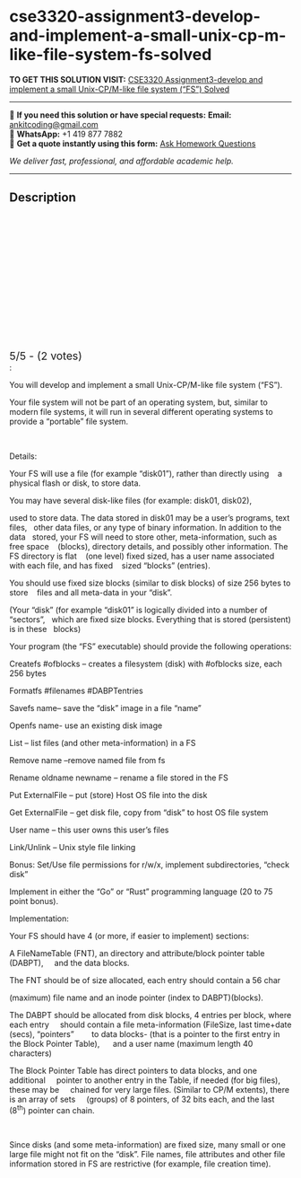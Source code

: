 # cse3320-assignment3-develop-and-implement-a-small-unix-cp-m-like-file-system-fs-solved
**TO GET THIS SOLUTION VISIT:** [CSE3320 Assignment3-develop and implement a small Unix-CP/M-like file system (“FS”) Solved](https://www.ankitcodinghub.com/product/cse3320-assignment3-develop-and-implement-a-small-unix-cp-m-like-file-system-fs-solved/)


---

📩 **If you need this solution or have special requests:** **Email:** ankitcoding@gmail.com  
📱 **WhatsApp:** +1 419 877 7882  
📄 **Get a quote instantly using this form:** [Ask Homework Questions](https://www.ankitcodinghub.com/services/ask-homework-questions/)

*We deliver fast, professional, and affordable academic help.*

---

<h2>Description</h2>



<div class="kk-star-ratings kksr-auto kksr-align-center kksr-valign-top" data-payload="{&quot;align&quot;:&quot;center&quot;,&quot;id&quot;:&quot;51706&quot;,&quot;slug&quot;:&quot;default&quot;,&quot;valign&quot;:&quot;top&quot;,&quot;ignore&quot;:&quot;&quot;,&quot;reference&quot;:&quot;auto&quot;,&quot;class&quot;:&quot;&quot;,&quot;count&quot;:&quot;2&quot;,&quot;legendonly&quot;:&quot;&quot;,&quot;readonly&quot;:&quot;&quot;,&quot;score&quot;:&quot;5&quot;,&quot;starsonly&quot;:&quot;&quot;,&quot;best&quot;:&quot;5&quot;,&quot;gap&quot;:&quot;4&quot;,&quot;greet&quot;:&quot;Rate this product&quot;,&quot;legend&quot;:&quot;5\/5 - (2 votes)&quot;,&quot;size&quot;:&quot;24&quot;,&quot;title&quot;:&quot;CSE3320 Assignment3-develop and implement a small Unix-CP\/M-like file system (“FS”) Solved&quot;,&quot;width&quot;:&quot;138&quot;,&quot;_legend&quot;:&quot;{score}\/{best} - ({count} {votes})&quot;,&quot;font_factor&quot;:&quot;1.25&quot;}">

<div class="kksr-stars">

<div class="kksr-stars-inactive">
            <div class="kksr-star" data-star="1" style="padding-right: 4px">


<div class="kksr-icon" style="width: 24px; height: 24px;"></div>
        </div>
            <div class="kksr-star" data-star="2" style="padding-right: 4px">


<div class="kksr-icon" style="width: 24px; height: 24px;"></div>
        </div>
            <div class="kksr-star" data-star="3" style="padding-right: 4px">


<div class="kksr-icon" style="width: 24px; height: 24px;"></div>
        </div>
            <div class="kksr-star" data-star="4" style="padding-right: 4px">


<div class="kksr-icon" style="width: 24px; height: 24px;"></div>
        </div>
            <div class="kksr-star" data-star="5" style="padding-right: 4px">


<div class="kksr-icon" style="width: 24px; height: 24px;"></div>
        </div>
    </div>

<div class="kksr-stars-active" style="width: 138px;">
            <div class="kksr-star" style="padding-right: 4px">


<div class="kksr-icon" style="width: 24px; height: 24px;"></div>
        </div>
            <div class="kksr-star" style="padding-right: 4px">


<div class="kksr-icon" style="width: 24px; height: 24px;"></div>
        </div>
            <div class="kksr-star" style="padding-right: 4px">


<div class="kksr-icon" style="width: 24px; height: 24px;"></div>
        </div>
            <div class="kksr-star" style="padding-right: 4px">


<div class="kksr-icon" style="width: 24px; height: 24px;"></div>
        </div>
            <div class="kksr-star" style="padding-right: 4px">


<div class="kksr-icon" style="width: 24px; height: 24px;"></div>
        </div>
    </div>
</div>


<div class="kksr-legend" style="font-size: 19.2px;">
            5/5 - (2 votes)    </div>
    </div>
:

You will develop and implement a small Unix-CP/M-like file system (“FS”).

Your file system will not be part of an operating system, but, similar to&nbsp;&nbsp;&nbsp; modern file systems, it will run in several different operating systems to&nbsp;&nbsp;&nbsp; provide a “portable” file system.

&nbsp;

Details:

Your FS will use a file (for example “disk01”), rather than directly using&nbsp;&nbsp;&nbsp; a physical flash or disk, to store data.

You may have several disk-like files (for example: disk01, disk02),

used to store data. The data stored in disk01 may be a user’s programs, text files,&nbsp;&nbsp; other data files, or any type of binary information. In addition to the data&nbsp;&nbsp; stored, your FS will need to store other, meta-information, such as free space&nbsp;&nbsp;&nbsp; (blocks), directory details, and possibly other information. The FS directory is flat&nbsp;&nbsp;&nbsp; (one level) fixed sized, has a user name associated with each file, and has fixed&nbsp;&nbsp;&nbsp; sized “blocks” (entries).

You should use fixed size blocks (similar to disk blocks) of size 256 bytes to store&nbsp;&nbsp;&nbsp; files and all meta-data in your “disk”.

(Your “disk” (for example “disk01” is logically divided into a number of “sectors”,&nbsp;&nbsp; which are fixed size blocks. Everything that is stored (persistent) is in these&nbsp;&nbsp; blocks)

Your program (the “FS” executable) should provide the following operations:

Createfs #ofblocks – creates a filesystem (disk) with #ofblocks size, each 256 bytes

Formatfs #filenames #DABPTentries

Savefs name– save the “disk” image in a file “name”

Openfs name- use an existing disk image

List – list files (and other meta-information) in a FS

Remove name –remove named file from fs

Rename oldname newname – rename a file stored in the FS

Put ExternalFile – put (store) Host OS file into the disk

Get ExternalFile – get disk file, copy from “disk” to host OS file system

User name – this user owns this user’s files

Link/Unlink – Unix style file linking

Bonus: Set/Use file permissions for r/w/x, implement subdirectories, “check disk”

Implement in either the “Go” or “Rust” programming language (20 to 75 point bonus).

Implementation:

Your FS should have 4 (or more, if easier to implement) sections:

A FileNameTable (FNT), an directory and attribute/block pointer table (DABPT),&nbsp;&nbsp;&nbsp;&nbsp; and the data blocks.

The FNT should be of size allocated, each entry should contain a 56 char

(maximum) file name and an inode pointer (index to DABPT)(blocks).

The DABPT should be allocated from disk blocks, 4 entries per block, where each entry&nbsp;&nbsp;&nbsp;&nbsp; should contain a file meta-information (FileSize, last time+date (secs), “pointers”&nbsp;&nbsp;&nbsp;&nbsp;&nbsp;&nbsp;&nbsp; to data blocks- (that is a pointer to the first entry in the Block Pointer Table),&nbsp;&nbsp;&nbsp;&nbsp;&nbsp; and a user name (maximum length 40 characters)

The Block Pointer Table has direct pointers to data blocks, and one additional&nbsp;&nbsp;&nbsp; &nbsp;pointer to another entry in the Table, if needed (for big files), these may be&nbsp;&nbsp;&nbsp;&nbsp; chained for very large files. (Similar to CP/M extents), there is an array of sets&nbsp;&nbsp;&nbsp;&nbsp; (groups) of 8 pointers, of 32 bits each, and the last (8<sup>th</sup>) pointer can chain.

&nbsp;

Since disks (and some meta-information) are fixed size, many small or one&nbsp;&nbsp; large file might not fit on the “disk”. File names, file attributes and other file&nbsp;&nbsp; information stored in FS are restrictive (for example, file creation time).
